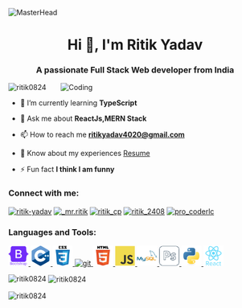 ![MasterHead](https://drive.google.com/file/d/1CosnL9umZ_l66RjVMBjuKbOzNJC28bmy/view?usp=sharing)
<h1 align="center">Hi 👋, I'm Ritik Yadav</h1>
<h3 align="center">A passionate Full Stack Web developer from India</h3>
<img align="right" alt="Coding" width="400" src="https://cdn.dribbble.com/users/1162077/screenshots/3848914/programmer.gif">

<p align="left"> <img src="https://komarev.com/ghpvc/?username=ritik0824&label=Profile%20views&color=0e75b6&style=flat" alt="ritik0824" /> </p>

- 🌱 I’m currently learning **TypeScript**

- 💬 Ask me about **ReactJs,MERN Stack**

- 📫 How to reach me **ritikyadav4020@gmail.com**

- 📄 Know about my experiences [Resume](https://drive.google.com/file/d/1H8P1xv5EDVc0Wk8UBbdKOmso7UgjVv-3/view?usp=sharing)

- ⚡ Fun fact **I think I am funny**

<h3 align="left">Connect with me:</h3>
<p align="left">
<a href="https://www.linkedin.com/in/ritik-yadav-8b8b89224/" target="blank"><img align="center" src="https://raw.githubusercontent.com/rahuldkjain/github-profile-readme-generator/master/src/images/icons/Social/linked-in-alt.svg" alt="ritik-yadav" height="30" width="40" /></a>
<a href="https://instagram.com/_mr.ritik" target="blank"><img align="center" src="https://raw.githubusercontent.com/rahuldkjain/github-profile-readme-generator/master/src/images/icons/Social/instagram.svg" alt="_mr.ritik" height="30" width="40" /></a>
<a href="https://www.codechef.com/users/ritik_cp" target="blank"><img align="center" src="https://cdn.jsdelivr.net/npm/simple-icons@3.1.0/icons/codechef.svg" alt="ritik_cp" height="30" width="40" /></a>
<a href="https://codeforces.com/profile/ritik_2408" target="blank"><img align="center" src="https://raw.githubusercontent.com/rahuldkjain/github-profile-readme-generator/master/src/images/icons/Social/codeforces.svg" alt="ritik_2408" height="30" width="40" /></a>
<a href="https://www.leetcode.com/pro_coderlc" target="blank"><img align="center" src="https://raw.githubusercontent.com/rahuldkjain/github-profile-readme-generator/master/src/images/icons/Social/leet-code.svg" alt="pro_coderlc" height="30" width="40" /></a>
</p>

<h3 align="left">Languages and Tools:</h3>
<p align="left"> <a href="https://getbootstrap.com" target="_blank" rel="noreferrer"> <img src="https://raw.githubusercontent.com/devicons/devicon/master/icons/bootstrap/bootstrap-plain-wordmark.svg" alt="bootstrap" width="40" height="40"/> </a> <a href="https://www.w3schools.com/cpp/" target="_blank" rel="noreferrer"> <img src="https://raw.githubusercontent.com/devicons/devicon/master/icons/cplusplus/cplusplus-original.svg" alt="cplusplus" width="40" height="40"/> </a> <a href="https://www.w3schools.com/css/" target="_blank" rel="noreferrer"> <img src="https://raw.githubusercontent.com/devicons/devicon/master/icons/css3/css3-original-wordmark.svg" alt="css3" width="40" height="40"/> </a> <a href="https://git-scm.com/" target="_blank" rel="noreferrer"> <img src="https://www.vectorlogo.zone/logos/git-scm/git-scm-icon.svg" alt="git" width="40" height="40"/> </a> <a href="https://www.w3.org/html/" target="_blank" rel="noreferrer"> <img src="https://raw.githubusercontent.com/devicons/devicon/master/icons/html5/html5-original-wordmark.svg" alt="html5" width="40" height="40"/> </a> <a href="https://developer.mozilla.org/en-US/docs/Web/JavaScript" target="_blank" rel="noreferrer"> <img src="https://raw.githubusercontent.com/devicons/devicon/master/icons/javascript/javascript-original.svg" alt="javascript" width="40" height="40"/> </a> <a href="https://www.mysql.com/" target="_blank" rel="noreferrer"> <img src="https://raw.githubusercontent.com/devicons/devicon/master/icons/mysql/mysql-original-wordmark.svg" alt="mysql" width="40" height="40"/> </a> <a href="https://www.photoshop.com/en" target="_blank" rel="noreferrer"> <img src="https://raw.githubusercontent.com/devicons/devicon/master/icons/photoshop/photoshop-line.svg" alt="photoshop" width="40" height="40"/> </a> <a href="https://www.python.org" target="_blank" rel="noreferrer"> <img src="https://raw.githubusercontent.com/devicons/devicon/master/icons/python/python-original.svg" alt="python" width="40" height="40"/> </a> <a href="https://reactjs.org/" target="_blank" rel="noreferrer"> <img src="https://raw.githubusercontent.com/devicons/devicon/master/icons/react/react-original-wordmark.svg" alt="react" width="40" height="40"/> </a> </p>

<p><img align="left" src="https://github-readme-stats.vercel.app/api/top-langs?username=ritik0824&show_icons=true&locale=en&layout=compact" alt="ritik0824" /></p>

<p>&nbsp;<img align="center" src="https://github-readme-stats.vercel.app/api?username=ritik0824&show_icons=true&locale=en" alt="ritik0824" /></p>

<p><img align="center" src="https://github-readme-streak-stats.herokuapp.com/?user=ritik0824&" alt="ritik0824" /></p>
